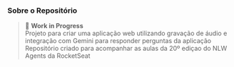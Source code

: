 ### Sobre o Repositório
> 🚧 **Work in Progress**  
> Projeto para criar uma aplicação web utilizando gravação de áudio e integração com Gemini para responder perguntas da aplicação
> Repositório criado para acompanhar as aulas da 20º ediçao do NLW Agents da RocketSeat
